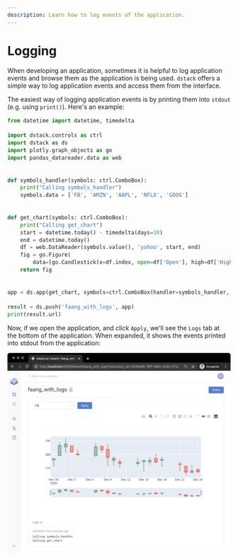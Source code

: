 ```yaml
---
description: Learn how to log events of the application.
---
```


# Logging

When developing an application, sometimes it is helpful to log application events and browse them as the application is being used. `dstack` offers a simple way to log application events and access them from the interface.

The easiest way of logging application events is by printing them into `stdout` \(e.g. using `print()`\). Here's an example:



```python
from datetime import datetime, timedelta

import dstack.controls as ctrl
import dstack as ds
import plotly.graph_objects as go
import pandas_datareader.data as web


def symbols_handler(symbols: ctrl.ComboBox):
    print("Calling symbols_handler")
    symbols.data = ['FB', 'AMZN', 'AAPL', 'NFLX', 'GOOG']


def get_chart(symbols: ctrl.ComboBox):
    print("Calling get_chart")
    start = datetime.today() - timedelta(days=30)
    end = datetime.today()
    df = web.DataReader(symbols.value(), 'yahoo', start, end)
    fig = go.Figure(
        data=[go.Candlestick(x=df.index, open=df['Open'], high=df['High'], low=df['Low'], close=df['Close'])])
    return fig


app = ds.app(get_chart, symbols=ctrl.ComboBox(handler=symbols_handler, require_apply=True))

result = ds.push('faang_with_logs', app)
print(result.url)
```

 Now, if we open the application, and click `Apply`, we'll see the `Logs` tab at the bottom of the application. When expanded, it shows the events printed into stdout from the application:

![](../.gitbook/assets/screenshot-2020-12-28-at-10.34.26.png)



